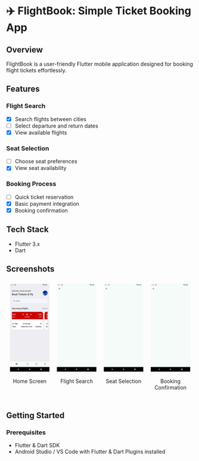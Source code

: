 # ✈️ FlightBook: Simple Ticket Booking App

## Overview

FlightBook is a user-friendly Flutter mobile application designed for booking flight tickets effortlessly.

## Features

### Flight Search
- [x] Search flights between cities
- [ ] Select departure and return dates
- [x] View available flights

### Seat Selection
- [ ] Choose seat preferences
- [x] View seat availability

### Booking Process
- [ ] Quick ticket reservation
- [x] Basic payment integration
- [x] Booking confirmation

## Tech Stack

- Flutter 3.x
- Dart

## Screenshots

<div style="display: flex; flex-wrap: wrap;">
  <div style="flex: 1; margin: 10px;">
    <img src="screenshots/home.png" alt="Home Screen" style="width: 100%;"/>
    <p style="text-align: center;">Home Screen</p>
  </div>
  <div style="flex: 1; margin: 10px;">
    <img src="screenshots/screen2.png" alt="Flight Search" style="width: 100%;"/>
    <p style="text-align: center;">Flight Search</p>
  </div>
  <div style="flex: 1; margin: 10px;">
    <img src="screenshots/screen2.png" alt="Seat Selection" style="width: 100%;"/>
    <p style="text-align: center;">Seat Selection</p>
  </div>
  <div style="flex: 1; margin: 10px;">
    <img src="screenshots/screen2.png" alt="Booking Confirmation" style="width: 100%;"/>
    <p style="text-align: center;">Booking Confirmation</p>
  </div>
</div>

## Getting Started

### Prerequisites

- Flutter & Dart SDK
- Android Studio / VS Code with Flutter & Dart Plugins installed